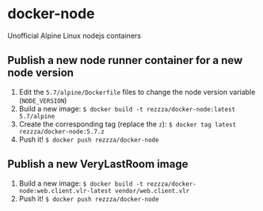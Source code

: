 # docker-node
Unofficial Alpine Linux nodejs containers


## Publish a new node runner container for a new node version

1. Edit the `5.7/alpine/Dockerfile` files to change the node version variable (`NODE_VERSION`)
2. Build a new image: `$ docker build -t rezzza/docker-node:latest 5.7/alpine`
3. Create the corresponding tag (replace the `z`): `$ docker tag latest rezzza/docker-node:5.7.z`
4. Push it! `$ docker push rezzza/docker-node`

## Publish a new VeryLastRoom image

1. Build a new image: `$ docker build -t rezzza/docker-node:web.client.vlr-latest vendor/web.client.vlr`
2. Push it! `$ docker push rezzza/docker-node`
